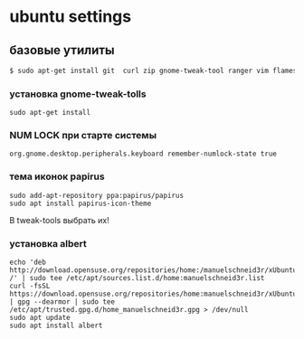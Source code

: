 # ubuntu settings

## базовые утилиты&#x20;

```bash
$ sudo apt-get install git  curl zip gnome-tweak-tool ranger vim flameshot htop telegram-desktop unzip -y
```



### установка gnome-tweak-tolls

```
sudo apt-get install  
```

### NUM LOCK при старте системы

```
org.gnome.desktop.peripherals.keyboard remember-numlock-state true
```

### тема иконок papirus

```
sudo add-apt-repository ppa:papirus/papirus
sudo apt install papirus-icon-theme
```

В tweak-tools выбрать их!

### установка albert&#x20;

```
echo 'deb http://download.opensuse.org/repositories/home:/manuelschneid3r/xUbuntu_21.04/ /' | sudo tee /etc/apt/sources.list.d/home:manuelschneid3r.list
curl -fsSL https://download.opensuse.org/repositories/home:manuelschneid3r/xUbuntu_21.04/Release.key | gpg --dearmor | sudo tee /etc/apt/trusted.gpg.d/home_manuelschneid3r.gpg > /dev/null
sudo apt update
sudo apt install albert
```

